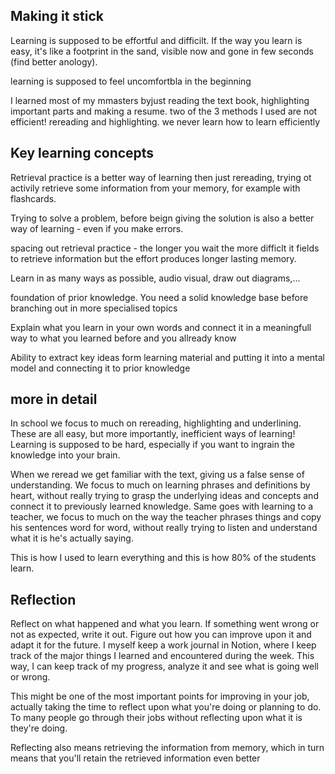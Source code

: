 ## Making it stick

Learning is supposed to be effortful and difficilt. If the way you learn is easy, it's like a footprint in the sand, visible now and gone in few seconds (find better anology).

learning is supposed to feel uncomfortbla in the beginning

I learned most of my mmasters byjust reading the text book, highlighting important parts and making a resume. 
two of the 3 methods I used are not efficient! rereading and highlighting.
we never learn how to learn efficiently

## Key learning concepts

Retrieval practice is a better way of learning then just rereading, trying ot activily retrieve some information from your memory, for example with flashcards.

Trying to solve a problem, before beign giving the solution is also a better way of learning - even if you make errors.

spacing out retrieval practice - the longer you wait the more difficlt it fields to retrieve information but the effort produces longer lasting memory.

Learn in as many ways as possible, audio visual, draw out diagrams,...

foundation of prior knowledge. You need a solid knowledge base before branching out in more specialised topics

Explain what you learn in your own words and connect it in a meaningfull way to what you learned before and you allready know

Ability to extract key ideas form learning material and putting it into a mental model and connecting it to prior knowledge 

## more in detail
In school we focus to much on rereading, highlighting and underlining. These are all easy, but more importantly, inefficient ways of learning!
Learning is supposed to be hard, especially if you want to ingrain the knowledge into your brain.

When we reread we get familiar with the text, giving us a false sense of understanding. We focus to much on learning phrases and definitions by heart, without really trying to grasp the underlying ideas and concepts and connect it to previously learned knowledge. Same goes with learning to a teacher, we focus to much on the way the teacher phrases things and copy his sentences word for word, without really trying to listen and understand what it is he's actually saying.

This is how I used to learn everything and this is how 80% of the students learn.

## Reflection
Reflect on what happened and what you learn. If something went wrong or not as expected, write it out. Figure out how you can improve upon it and adapt it for the future.
I myself keep a work journal in Notion, where I keep track of the major things I learned and encountered during the week. This way, I can keep track of my progress, analyze it and see what is going well or wrong.

This might be one of the most important points for improving in your job, actually taking the time to reflect upon what you're doing or planning to do. To many people go through their jobs without reflecting upon what it is they're doing.

Reflecting also means retrieving the information from memory, which in turn means that you'll retain the retrieved information even better
